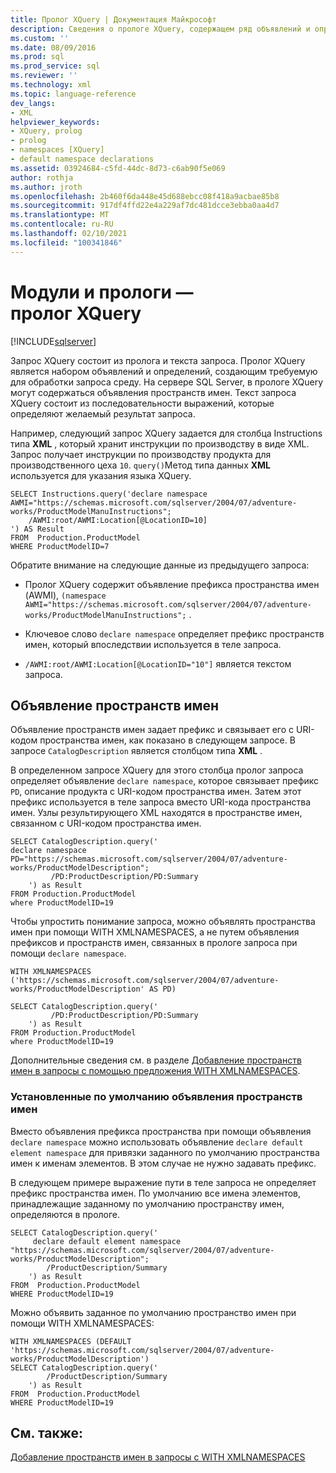 ```yaml
---
title: Пролог XQuery | Документация Майкрософт
description: Сведения о прологе XQuery, содержащем ряд объявлений и определений, которые создают необходимую среду для обработки запросов.
ms.custom: ''
ms.date: 08/09/2016
ms.prod: sql
ms.prod_service: sql
ms.reviewer: ''
ms.technology: xml
ms.topic: language-reference
dev_langs:
- XML
helpviewer_keywords:
- XQuery, prolog
- prolog
- namespaces [XQuery]
- default namespace declarations
ms.assetid: 03924684-c5fd-44dc-8d73-c6ab90f5e069
author: rothja
ms.author: jroth
ms.openlocfilehash: 2b460f6da448e45d688ebcc08f418a9acbae85b8
ms.sourcegitcommit: 917df4ffd22e4a229af7dc481dcce3ebba0aa4d7
ms.translationtype: MT
ms.contentlocale: ru-RU
ms.lasthandoff: 02/10/2021
ms.locfileid: "100341846"
---
```

# <a name="modules-and-prologs---xquery-prolog"></a>Модули и прологи — пролог XQuery
[!INCLUDE[sqlserver](../includes/applies-to-version/sqlserver.md)]

  Запрос XQuery состоит из пролога и текста запроса. Пролог XQuery является набором объявлений и определений, создающим требуемую для обработки запроса среду. На сервере SQL Server, в прологе XQuery могут содержаться объявления пространств имен. Текст запроса XQuery состоит из последовательности выражений, которые определяют желаемый результат запроса.  
  
 Например, следующий запрос XQuery задается для столбца Instructions типа **XML** , который хранит инструкции по производству в виде XML. Запрос получает инструкции по производству продукта для производственного цеха `10`. `query()`Метод типа данных **XML** используется для указания языка XQuery.  
  
```  
SELECT Instructions.query('declare namespace AWMI="https://schemas.microsoft.com/sqlserver/2004/07/adventure-works/ProductModelManuInstructions";           
    /AWMI:root/AWMI:Location[@LocationID=10]  
') AS Result   
FROM  Production.ProductModel  
WHERE ProductModelID=7  
```  
  
 Обратите внимание на следующие данные из предыдущего запроса:  
  
-   Пролог XQuery содержит объявление префикса пространства имен (AWMI), `(namespace AWMI="https://schemas.microsoft.com/sqlserver/2004/07/adventure-works/ProductModelManuInstructions";` .  
  
-   Ключевое слово `declare namespace` определяет префикс пространств имен, который впоследствии используется в теле запроса.  
  
-   `/AWMI:root/AWMI:Location[@LocationID="10"]` является текстом запроса.  
  
## <a name="namespace-declarations"></a>Объявление пространств имен  
 Объявление пространств имен задает префикс и связывает его с URI-кодом пространства имен, как показано в следующем запросе. В запросе `CatalogDescription` является столбцом типа **XML** .  
  
 В определенном запросе XQuery для этого столбца пролог запроса определяет объявление `declare namespace`, которое связывает префикс `PD`, описание продукта с URI-кодом пространства имен. Затем этот префикс используется в теле запроса вместо URI-кода пространства имен. Узлы результирующего XML находятся в пространстве имен, связанном с URI-кодом пространства имен.  
  
```  
SELECT CatalogDescription.query('  
declare namespace PD="https://schemas.microsoft.com/sqlserver/2004/07/adventure-works/ProductModelDescription";  
         /PD:ProductDescription/PD:Summary   
    ') as Result  
FROM Production.ProductModel  
where ProductModelID=19  
```  
  
 Чтобы упростить понимание запроса, можно объявлять пространства имен при помощи WITH XMLNAMESPACES, а не путем объявления префиксов и пространств имен, связанных в прологе запроса при помощи `declare namespace`.  
  
```  
WITH XMLNAMESPACES ('https://schemas.microsoft.com/sqlserver/2004/07/adventure-works/ProductModelDescription' AS PD)  
  
SELECT CatalogDescription.query('  
         /PD:ProductDescription/PD:Summary   
    ') as Result  
FROM Production.ProductModel  
where ProductModelID=19  
```  
  
 Дополнительные сведения см. в разделе [Добавление пространств имен в запросы с помощью предложения WITH XMLNAMESPACES](../relational-databases/xml/add-namespaces-to-queries-with-with-xmlnamespaces.md).  
  
### <a name="default-namespace-declaration"></a>Установленные по умолчанию объявления пространств имен  
 Вместо объявления префикса пространства при помощи объявления `declare namespace` можно использовать объявление `declare default element namespace` для привязки заданного по умолчанию пространства имен к именам элементов. В этом случае не нужно задавать префикс.  
  
 В следующем примере выражение пути в теле запроса не определяет префикс пространства имен. По умолчанию все имена элементов, принадлежащие заданному по умолчанию пространству имен, определяются в прологе.  
  
```  
SELECT CatalogDescription.query('  
     declare default element namespace  "https://schemas.microsoft.com/sqlserver/2004/07/adventure-works/ProductModelDescription";  
        /ProductDescription/Summary   
    ') as Result  
FROM  Production.ProductModel  
WHERE ProductModelID=19   
```  
  
 Можно объявить заданное по умолчанию пространство имен при помощи WITH XMLNAMESPACES:  
  
```  
WITH XMLNAMESPACES (DEFAULT 'https://schemas.microsoft.com/sqlserver/2004/07/adventure-works/ProductModelDescription')  
SELECT CatalogDescription.query('  
        /ProductDescription/Summary   
    ') as Result  
FROM  Production.ProductModel  
WHERE ProductModelID=19   
```  
  
## <a name="see-also"></a>См. также:  
 [Добавление пространств имен в запросы с WITH XMLNAMESPACES](../relational-databases/xml/add-namespaces-to-queries-with-with-xmlnamespaces.md)  
  
  
